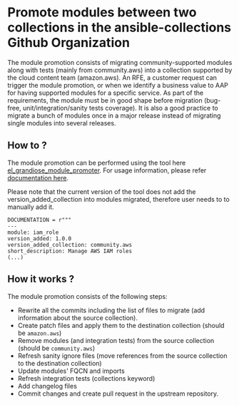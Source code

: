 # Promote modules between two collections in the ansible-collections Github Organization

The module promotion consists of migrating community-supported modules along with tests (mainly from community.aws) into a collection supported by the cloud content team (amazon.aws).
An RFE, a customer request can trigger the module promotion, or when we identify a business value to AAP for having supported modules for a specific service.
As part of the requirements, the module must be in good shape before migration (bug-free, unit/integration/sanity tests coverage). It is also a good practice to migrate a bunch of modules once in a major release instead of migrating single modules into several releases.

## How to ?

The module promotion can be performed using the tool here [el_grandiose_module_promoter](https://github.com/ansible-collections/el_grandiose_module_promoter.git).
For usage information, please refer [documentation here](https://github.com/ansible-collections/el_grandiose_module_promoter/blob/main/README.md).

Please note that the current version of the tool does not add the version_added_collection into modules migrated, therefore user needs to to manually add it.

```
DOCUMENTATION = r"""
---
module: iam_role
version_added: 1.0.0
version_added_collection: community.aws
short_description: Manage AWS IAM roles
(...)
```

## How it works ?

The module promotion consists of the following steps:

- Rewrite all the commits including the list of files to migrate (add information about the source collection).
- Create patch files and apply them to the destination collection (should be ``amazon.aws``)
- Remove modules (and integration tests) from the source collection (should be ``community.aws``)
- Refresh sanity ignore files (move references from the source collection to the destination collection)
- Update modules' FQCN and imports
- Refresh integration tests (collections keyword)
- Add changelog files
- Commit changes and create pull request in the upstream repository.
